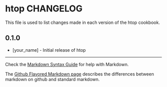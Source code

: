 htop CHANGELOG
==============

This file is used to list changes made in each version of the htop cookbook.

0.1.0
-----
- [your_name] - Initial release of htop

- - -
Check the [Markdown Syntax Guide](http://daringfireball.net/projects/markdown/syntax) for help with Markdown.

The [Github Flavored Markdown page](http://github.github.com/github-flavored-markdown/) describes the differences between markdown on github and standard markdown.
